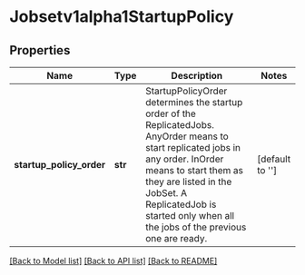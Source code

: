 # Jobsetv1alpha1StartupPolicy

## Properties
Name | Type | Description | Notes
------------ | ------------- | ------------- | -------------
**startup_policy_order** | **str** | StartupPolicyOrder determines the startup order of the ReplicatedJobs. AnyOrder means to start replicated jobs in any order. InOrder means to start them as they are listed in the JobSet. A ReplicatedJob is started only when all the jobs of the previous one are ready. | [default to '']

[[Back to Model list]](../README.md#documentation-for-models) [[Back to API list]](../README.md#documentation-for-api-endpoints) [[Back to README]](../README.md)


